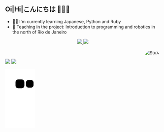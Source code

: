 ## Oi|Hi|こんにちは 🐱‍💻🎆
- 🐱‍🏍 I'm currently learning Japanese, Python and Ruby
- 🤖 Teaching in the project: Introduction to programming and robotics in the north of Rio de Janeiro
<div align="center">
  <a href="https://github.com/Estef4nio">
  <img height="180em" src="https://github-readme-stats.vercel.app/api?username=Estef4nio&show_icons=true&theme=dracula&include_all_commits=true&count_private=true"/>
  <img height="180em" src="https://github-readme-stats.vercel.app/api/top-langs/?username=Estef4nio&layout=compact&langs_count=7&theme=dracula"/>
</div>
<div style="display: inline_block"><br>
 
  <img align="right" alt="StuXi" height="200" style="border-radius:60px;" src="https://cdn.discordapp.com/attachments/943298551088296016/1038846207927255221/PicsArt_06-15-04.37.30-removebg-preview.png">
</div>

##

<div> 

  <a href="https://instagram.com/_Stuxi" target="_blank"><img src="https://img.shields.io/badge/-Instagram-%23E4405F?style=for-the-badge&logo=instagram&logoColor=white" target="_blank"></a>
  <a href = "mailto:estefaniosr@gmail.com"><img src="https://img.shields.io/badge/-Gmail-%23333?style=for-the-badge&logo=gmail&logoColor=white" target="_blank"></a>

![Snake animation](https://github.com/Estef4nio/Estef4nio/blob/output/github-contribution-grid-snake.svg)
 
</div>

